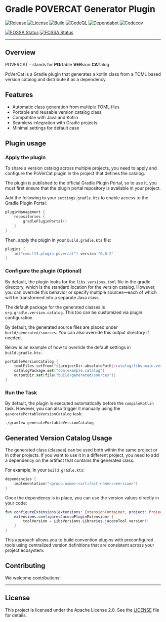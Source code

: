 # Gradle POVERCAT Generator Plugin

[![Release](https://img.shields.io/github/v/release/the13haven/povercat-plugin?sort=semver&display_name=release&style=flat-square&label=Release&logo=github)](https://github.com/the13haven/povercat-plugin/releases)
[![License](https://img.shields.io/badge/License-Apache_2.0-green.svg?style=flat-square&logo=github)](https://github.com/the13haven/povercat-plugin/blob/main/LICENSE)
[![Build](https://img.shields.io/github/actions/workflow/status/the13haven/povercat-plugin/ci-auto-build.yml?branch=main&style=flat-square&label=Build&logo=githubactions)](https://github.com/the13haven/povercat-plugin/actions/workflows/ci-auto-build.yml)
[![CodeQL](https://img.shields.io/github/actions/workflow/status/the13haven/povercat-plugin/codeql.yml?branch=main&style=flat-square&label=CodeQL&logo=github)](https://github.com/the13haven/povercat-plugin/actions/workflows/codeql.yml)
[![Dependabot](https://img.shields.io/github/issues-search/the13haven/povercat-plugin?query=is%3Aopen%20author%3Adependabot&style=flat-square&logo=dependabot&label=Dependabot)](https://github.com/the13haven/povercat-plugin/pulls?q=is%3Apr+author%3Aapp%2Fdependabot)
[![Codecov](https://img.shields.io/codecov/c/gh/the13haven/povercat-plugin?token=DXGDRYHFAH&style=flat-square&logo=codecov&label=Coverage)](https://codecov.io/gh/the13haven/povercat-plugin)

[![FOSSA Status](https://app.fossa.com/api/projects/git%2Bgithub.com%2Fthe13haven%2Fpovercat-plugin.svg?type=shield&issueType=license)](https://app.fossa.com/projects/git%2Bgithub.com%2Fthe13haven%2Fpovercat-plugin?ref=badge_shield&issueType=license)
[![FOSSA Status](https://app.fossa.com/api/projects/git%2Bgithub.com%2Fthe13haven%2Fpovercat-plugin.svg?type=shield&issueType=security)](https://app.fossa.com/projects/git%2Bgithub.com%2Fthe13haven%2Fpovercat-plugin?ref=badge_shield&issueType=security)

---
## Overview

POVERCAT - stands for **PO**rtable **VER**sion **CAT**alog

PoVerCat is a Gradle plugin that generates a kotlin class from a TOML based version catalog and distribute it as a dependency.

## Features

* Automatic class generation from multiple TOML files
* Portable and reusable version catalog class
* Compatible with Java and Kotlin
* Seamless integration with Gradle projects
* Minimal settings for default case

## Plugin usage

### Apply the plugin

To share a version catalog across multiple projects, you need to apply and configure the PoVerCat plugin in the project that defines the catalog.

The plugin is published to the official Gradle Plugin Portal, so to use it, you must first ensure that the plugin portal repository is available in your project.

Add the following to your `settings.gradle.kts` to enable access to the Gradle Plugin Portal:

```kotlin
pluginManagement {
    repositories {
        gradlePluginPortal()
    }
}
```

Then, apply the plugin in your `build.gradle.kts` file:

```kotlin
plugins {
    id("com.l13.plugin.povercat") version "0.0.2"
}
```

### Configure the plugin (Optional)

By default, the plugin looks for the `libs.versions.toml` file in the gradle directory, which is the standard location for the version catalog. However, you can override this behavior or specify multiple sources—each of which will be transformed into a separate Java class.

The default package for the generated classes is `org.gradle.version.catalog`. This too can be customized via plugin configuration.

By default, the generated source files are placed under `build/generated/sources`. You can also override this output directory if needed.

Below is an example of how to override the default settings in `build.gradle.kts`:

```kotlin
portableVersionCatalog {
    tomlFiles.setFrom("${projectDir.absolutePath}/catalog/libs-main.versions.toml")
    catalogPackage.set("com.example.catalog")
    outputDir.set(file("build/generated/sources"))
}
```

### Run the Task

By default, the plugin is executed automatically before the `compileKotlin` task. However, you can also trigger it manually using the `generatePortableVersionCatalog` task:

```shell
./gradlew generatePortableVersionCatalog
```

## Generated Version Catalog Usage

The generated class (classes) can be used both within the same project or in other projects. If you want to use it in a different project, you need to add a dependency on the artifact that contains the generated class.

For example, in your `build.gradle.kts`:

```kotlin
dependencies {
    implementation("<group.name>:<artifact-name>:<version>")
}
```

Once the dependency is in place, you can use the version values directly in your code:

```kotlin
fun configureExtensions(extensions: ExtensionContainer, project: Project) {
    extensions.configure<JacocoPluginExtension> {
        toolVersion = LibsVersions.Libraries.jacocoTool.version!!
    }
}
```

This approach allows you to build convention plugins with preconfigured tools using centralized version definitions that are consistent across your project ecosystem.

## Contributing

We welcome contributions!

___
## License

This project is licensed under the Apache License 2.0. See the [LICENSE](./LICENSE) file for details.

